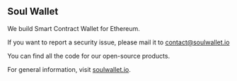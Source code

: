 
## Soul Wallet

We build Smart Contract Wallet for Ethereum.

If you want to report a security issue, please mail it to contact@soulwallet.io

You can find all the code for our open-source products.

For general information, visit [soulwallet.io](soulwallet.io).
